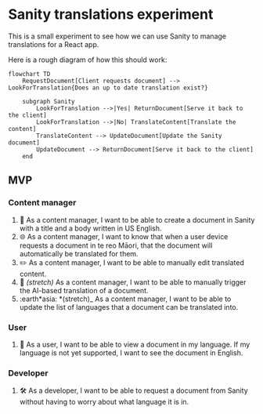 # Sanity translations experiment

This is a small experiment to see how we can use Sanity to manage translations for a React app.

Here is a rough diagram of how this should work:

```mermaid
flowchart TD
    RequestDocument[Client requests document] --> LookForTranslation{Does an up to date translation exist?}

    subgraph Sanity
        LookForTranslation -->|Yes| ReturnDocument[Serve it back to the client]
        LookForTranslation -->|No| TranslateContent[Translate the content]
        TranslateContent --> UpdateDocument[Update the Sanity document]
        UpdateDocument --> ReturnDocument[Serve it back to the client]
    end
```

## MVP

### Content manager

1. :memo: As a content manager, I want to be able to create a document in Sanity with a title and a body written in US English.
1. :globe_with_meridians: As a content manager, I want to know that when a user device requests a document in te reo Māori, that the document will automatically be translated for them.
1. :pencil2: As a content manager, I want to be able to manually edit translated content.
1. :robot: _(stretch)_ As a content manager, I want to be able to manually trigger the AI-based translation of a document.
1. :earth*asia: *(stretch)\_ As a content manager, I want to be able to update the list of languages that a document can be translated into.

### User

1. :book: As a user, I want to be able to view a document in my language. If my language is not yet supported, I want to see the document in English.

### Developer

1. :hammer_and_wrench: As a developer, I want to be able to request a document from Sanity without having to worry about what language it is in.
